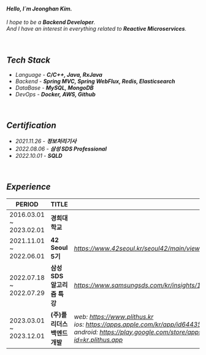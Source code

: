 #### _Hello, I`m Jeonghan Kim._  
_I hope to be a **Backend Developer**._  
_And I have an interest in everything related to **Reactive Microservices**._


</br>

## _Tech Stack_

* _Language_ - **_C/C++, Java, RxJava_**
* _Backend_ - **_Spring MVC, Spring WebFlux, Redis, Elasticsearch_**
* _DataBase_ - **_MySQL, MongoDB_**
* _DevOps_ - **_Docker, AWS, Github_**


</br>

## _Certification_
* _2021.11.26_ - **_정보처리기사_**
* _2022.08.06_ - **_삼성 SDS Professional_**
* _2022.10.01_ - **_SQLD_**


</br>

## _Experience_
| PERIOD | TITLE |  |
| ------- | ------- | ------- |
| 2016.03.01 ~ 2023.02.01 | **경희대학교** | |
| 2021.11.01 ~ 2022.06.01 | **42 Seoul 5기** | _https://www.42seoul.kr/seoul42/main/view_ |
| 2022.07.18 ~ 2022.07.29 | **삼성 SDS 알고리즘 특강** | _https://www.samsungsds.com/kr/insights/1233793_4627.html_ |
| 2023.03.01 ~ 2023.12.01 | **(주)플리더스 백엔드 개발** | _web: https://www.plithus.kr_ <br> _ios: https://apps.apple.com/kr/app/id6443593709_ <br> _android: https://play.google.com/store/apps/details?id=kr.plithus.app_ |



<!--
**jjeonghak/jjeonghak* is a ✨ _special_ ✨ repository because its `README.md` (this file) appears on your GitHub profile.

Here are some ideas to get you started:

- 🔭 I’m currently working on ...
- 🌱 I’m currently learning ...
- 👯 I’m looking to collaborate on ...
- 🤔 I’m looking for help with ...
- 💬 Ask me about ...
- 📫 How to reach me: ...
- 😄 Pronouns: ...
- ⚡ Fun fact: ...
-->
